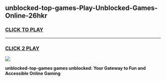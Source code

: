 
## unblocked-top-games-Play-Unblocked-Games-Online-26hkr
<h3>
<a href="https://premium76.site?title=unblocked-top-games&ref=24A">CLICK TO PLAY</a></h3>
<hr>

<h3>
<a href="https://premium76.site?title=unblocked-top-games&ref=24A">CLICK 2 PLAY</a>
  
</h3>

<a href="https://premium76.site?title=unblocked-top-games&ref=24A"><img src="https://clearcache.store/games.png"></a>


**unblocked-top-games games unblocked: Your Gateway to Fun and Accessible Online Gaming**

